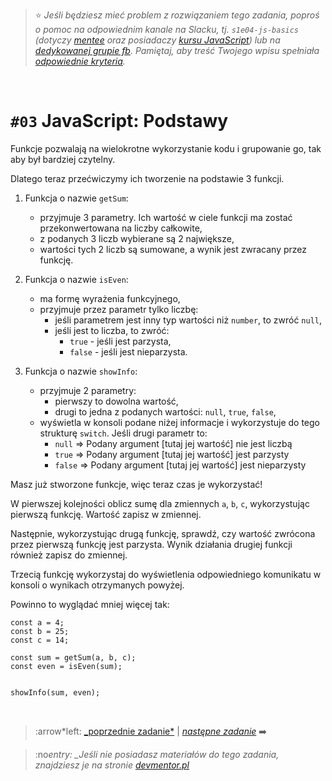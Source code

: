 > :star: _Jeśli będziesz mieć problem z rozwiązaniem tego zadania, poproś o pomoc na odpowiednim kanale na Slacku, tj. `s1e04-js-basics` (dotyczy [mentee](https://devmentor.pl/mentoring-javascript/) oraz posiadaczy [kursu JavaScript](https://devmentor.pl/p/javascript-for-beginners/)) lub na [dedykowanej grupie fb](https://www.facebook.com/groups/155234921740033). Pamiętaj, aby treść Twojego wpisu spełniała [odpowiednie kryteria](https://devmentor.pl/jak-prosic-o-pomoc/)._

&nbsp;

# `#03` JavaScript: Podstawy

Funkcje pozwalają na wielokrotne wykorzystanie kodu i grupowanie go, tak aby był bardziej czytelny.

Dlatego teraz przećwiczymy ich tworzenie na podstawie 3 funkcji.

1. Funkcja o nazwie `getSum`:

   - przyjmuje 3 parametry. Ich wartość w ciele funkcji ma zostać przekonwertowana na liczby całkowite,
   - z podanych 3 liczb wybierane są 2 największe,
   - wartości tych 2 liczb są sumowane, a wynik jest zwracany przez funkcję.

2. Funkcja o nazwie `isEven`:

   - ma formę wyrażenia funkcyjnego,
   - przyjmuje przez parametr tylko liczbę:
     - jeśli parametrem jest inny typ wartości niż `number`, to zwróć `null`,
     - jeśli jest to liczba, to zwróć:
       - `true` - jeśli jest parzysta,
       - `false` - jeśli jest nieparzysta.

3. Funkcja o nazwie `showInfo`:
   - przyjmuje 2 parametry:
     - pierwszy to dowolna wartość,
     - drugi to jedna z podanych wartości: `null`, `true`, `false`,
   - wyświetla w konsoli podane niżej informacje i wykorzystuje do tego strukturę `switch`. Jeśli drugi parametr to:
     - `null` => Podany argument [tutaj jej wartość] nie jest liczbą
     - `true` => Podany argument [tutaj jej wartość] jest parzysty
     - `false` => Podany argument [tutaj jej wartość] jest nieparzysty

Masz już stworzone funkcje, więc teraz czas je wykorzystać!

W pierwszej kolejności oblicz sumę dla zmiennych `a`, `b`, `c`, wykorzystując pierwszą funkcję. Wartość zapisz w zmiennej.

Następnie, wykorzystując drugą funkcję, sprawdź, czy wartość zwrócona przez pierwszą funkcję jest parzysta. Wynik działania drugiej funkcji również zapisz do zmiennej.

Trzecią funkcję wykorzystaj do wyświetlenia odpowiedniego komunikatu w konsoli o wynikach otrzymanych powyżej.

Powinno to wyglądać mniej więcej tak:

```
const a = 4;
const b = 25;
const c = 14;

const sum = getSum(a, b, c);
const even = isEven(sum);


showInfo(sum, even);

```

&nbsp;

> :arrow*left: [\_poprzednie zadanie*](./../02) | [_następne zadanie_](./../04) :arrow_right:

> :no*entry: \_Jeśli nie posiadasz materiałów do tego zadania, znajdziesz je na stronie [devmentor.pl](https://devmentor.pl/p/js-basics/)*
